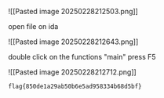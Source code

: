 ![[Pasted image 20250228212503.png]]

open file on ida

![[Pasted image 20250228212643.png]]

double click on the functions "main"
press F5

![[Pasted image 20250228212712.png]]
```
flag{850de1a29ab50b6e5ad958334b68d5bf}
```